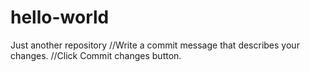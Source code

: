 # hello-world
Just another repository
//Write a commit message that describes your changes.
//Click Commit changes button.
